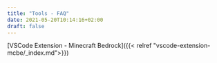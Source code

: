 ```yaml
---
title: "Tools - FAQ"
date: 2021-05-20T10:14:16+02:00
draft: false
---
```


[VSCode Extension - Minecraft Bedrock]({{< relref "vscode-extension-mcbe/_index.md">}})
